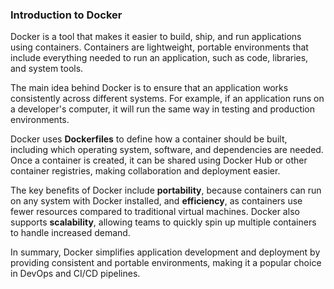 ### Introduction to Docker

Docker is a tool that makes it easier to build, ship, and run applications using containers. Containers are lightweight, portable environments that include everything needed to run an application, such as code, libraries, and system tools. 

The main idea behind Docker is to ensure that an application works consistently across different systems. For example, if an application runs on a developer's computer, it will run the same way in testing and production environments.

Docker uses **Dockerfiles** to define how a container should be built, including which operating system, software, and dependencies are needed. Once a container is created, it can be shared using Docker Hub or other container registries, making collaboration and deployment easier.

The key benefits of Docker include **portability**, because containers can run on any system with Docker installed, and **efficiency**, as containers use fewer resources compared to traditional virtual machines. Docker also supports **scalability**, allowing teams to quickly spin up multiple containers to handle increased demand.

In summary, Docker simplifies application development and deployment by providing consistent and portable environments, making it a popular choice in DevOps and CI/CD pipelines.